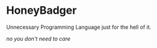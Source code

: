 # HoneyBadger
Unnecessary Programming Language just for the hell of it.

_no you don't need to care_
